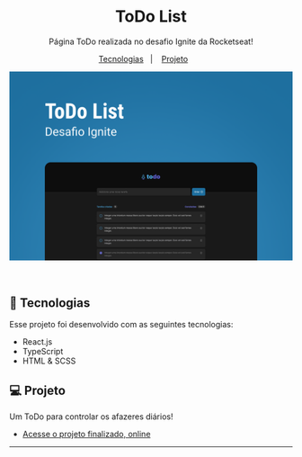 <h1 align="center"> ToDo List </h1>

<p align="center">
Página ToDo realizada no desafio Ignite da Rocketseat! <br/>
</p>

<p align="center">
  <a href="#-tecnologias">Tecnologias</a>&nbsp;&nbsp;&nbsp;|&nbsp;&nbsp;&nbsp;
  <a href="#-projeto">Projeto</a>&nbsp;&nbsp;&nbsp; &nbsp;&nbsp;&nbsp;
</p>

<p align="center">
  <img alt="License" src="https://github.com/IgorGMendonca/ToDo/blob/main/ToDoList.png">
</p>

<br>

## 🚀 Tecnologias

Esse projeto foi desenvolvido com as seguintes tecnologias:

- React.js
- TypeScript
- HTML & SCSS

## 💻 Projeto

Um ToDo para controlar os afazeres diários!

- [Acesse o projeto finalizado, online](https://rocketseat-todo-test.netlify.app/)

---
